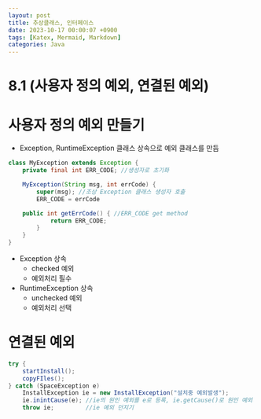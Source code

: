 ```yaml
---
layout: post
title: 추상클래스, 인터페이스
date: 2023-10-17 00:00:07 +0900
tags: [Katex, Mermaid, Markdown]
categories: Java
---
```

# 8.1 (사용자 정의 예외, 연결된 예외)

# 사용자 정의 예외 만들기

- Exception, RuntimeException 클래스 상속으로 예외 클래스를 만듬

```java
class MyException extends Exception {
	private final int ERR_CODE; //생성자로 초기화

	MyException(String msg, int errCode) {
		super(msg); //조상 Exception 클래스 생성자 호출
		ERR_CODE = errCode

	public int getErrCode() { //ERR_CODE get method
			return ERR_CODE;
		}
	}
}
```

- Exception 상속
    - checked 예외
    - 예외처리 필수
- RuntimeException 상속
    - unchecked 예외
    - 예외처리 선택

# 연결된 예외

```java
try {
	startInstall();
	copyFIles();
} catch (SpaceException e)
	InstallException ie = new InstallException("설치중 예외발생");
	ie.inintCause(e); //ie의 원인 예외를 e로 등록, ie.getCause()로 원인 예외 반환
	throw ie;         //ie 예외 던지기
```